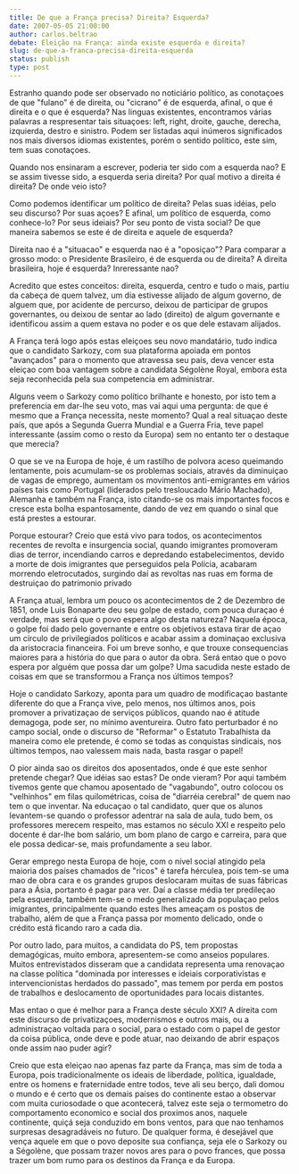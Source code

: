 ```yaml
---
title: De que a França precisa? Direita? Esquerda?
date: 2007-05-05 21:00:00
author: carlos.beltrao
debate: Eleição na França: ainda existe esquerda e direita?
slug: de-que-a-franca-precisa-direita-esquerda
status: publish 
type: post
---
```


Estranho quando pode ser observado no noticiário político, as conotaçoes de que "fulano" é de direita, ou "cicrano" é de esquerda, afinal, o que é direita e o que é esquerda? Nas linguas existentes, encontramos várias palavras a respresentar tais situaçoes: left, right, droite, gauche, derecha, izquierda, destro e sinistro. Podem ser listadas aqui inúmeros significados nos mais diversos idiomas existentes, porém o sentido político, este sim, tem suas conotaçoes.  

Quando nos ensinaram a escrever, poderia ter sido com a esquerda nao? E se assim tivesse sido, a esquerda seria direita? Por qual motivo a direita é direita? De onde veio isto?  

Como podemos identificar um político de direita? Pelas suas idéias, pelo seu discurso? Por suas açoes? E afinal, um político de esquerda, como conhece-lo? Por seus ideiais? Por seu ponto de vista social? De que maneira sabemos se este é de direita e aquele de esquerda?  

Direita nao é a "situacao" e esquerda nao é a "oposiçao"? Para comparar a grosso modo: o Presidente Brasileiro, é de esquerda ou de direita? A direita brasileira, hoje é esquerda? Inreressante nao?  

Acredito que estes conceitos: direita, esquerda, centro e tudo o mais, partiu da cabeça de quem talvez, um dia estivesse alijado de algum governo, de alguem que, por acidente de percurso, deixou de participar de grupos governantes, ou deixou de sentar ao lado (direito) de algum governante e identificou assim a quem estava no poder e os que dele estavam alijados.   

A França terá logo após estas eleiçoes seu novo mandatário, tudo indica que o candidato Sarkozy, com sua plataforma apoiada em pontos "avançados" para o momento que atravessa seu país, deva vencer esta eleiçao com boa vantagem sobre a candidata Ségolène Royal, embora esta seja reconhecida pela sua competencia em administrar.   

Alguns veem o Sarkozy como político brilhante e honesto, por isto tem a preferencia em dar-lhe seu voto, mas vai aqui uma pergunta: de que é mesmo que a França necessita, neste momento? Qual a real situaçao deste país, que após a Segunda Guerra Mundial e a Guerra Fria, teve papel interessante (assim como o resto da Europa) sem no entanto ter o destaque que merecia?  

O que se ve na Europa de hoje, é um rastilho de polvora aceso queimando lentamente, pois acumulam-se os problemas sociais, através da diminuiçao de vagas de emprego, aumentam os movimentos anti-emigrantes em vários países tais como Portugal (liderados pelo tresloucado Mário Machado), Alemanha e também na França, isto citando-se os mais importantes focos e cresce esta bolha espantosamente, dando de vez em quando o sinal que está prestes a estourar.  

Porque estourar? Creio que está vivo para todos, os acontecimentos recentes de revolta e insurgencia social, quando imigrantes promoveram dias de terror, incendiando carros e depredando estabelecimentos, devido a morte de dois imigrantes que perseguidos pela Polícia, acabaram morrendo eletrocutados, surgindo daí as revoltas nas ruas em forma de destruiçao do patrimonio privado  

A França atual, lembra um pouco os acontecimentos de 2 de Dezembro de 1851, onde Luis Bonaparte deu seu golpe de estado, com pouca duraçao é verdade, mas será que o povo espera algo desta natureza? Naquela época, o golpe foi dado pelo governante e entre os objetivos estava tirar de açao um círculo de privilegiados políticos e acabar assim a dominaçao exclusiva da aristocracia financeira. Foi um breve sonho, e que trouxe consequencias maiores para a história do que para o autor da obra. Será entao que o povo espera por alguém que possa dar um golpe? Uma sacudida neste estado de coisas em que se transformou a França nos últimos tempos?  

Hoje o candidato Sarkozy, aponta para um quadro de modificaçao bastante diferente do que a França vive, pelo menos, nos últimos anos, pois promover a privatizaçao de serviços públicos, quando nao é atitude demagoga, pode ser, no mínimo aventureira. Outro fato perturbador é no campo social, onde o discurso de "Reformar" o Estatuto Trabalhista da maneira como ele pretende, é como se todas as conquistas sindicais, nos últimos tempos, nao valessem mais nada, basta rasgar o papel!   

O pior ainda sao os direitos dos aposentados, onde é que este senhor pretende chegar? Que idéias sao estas? De onde vieram? Por aqui também tivemos gente que chamou aposentado de "vagabundo", outro colocou os "velhinhos" em filas quilométricas, coisa de "diarréia cerebral" de quem nao tem o que inventar. Na educaçao o tal candidato, quer que os alunos levantem-se quando o professor adentrar na sala de aula, tudo bem, os professores merecem respeito, mas estamos no século XXI e respeito pelo docente é dar-lhe bom salário, um bom plano de cargo e carreira, para que ele possa dedicar-se, mais profundamente a seu labor.  

Gerar emprego nesta Europa de hoje, com o nível social atingido pela maioria dos países chamados de "ricos" é tarefa hérculea, pois tem-se uma mao de obra cara e os grandes grupos deslocaram muitas de suas fábricas para a Ásia, portanto é pagar para ver. Daí a classe média ter predileçao pela esquerda, também tem-se o medo generalizado da populaçao pelos imigrantes, principalmente quando estes lhes ameaçam os postos de trabalho, além de que a França passa por momento delicado, onde o crédito está ficando raro a cada dia.  

Por outro lado, para muitos, a candidata do PS, tem propostas demagógicas, muito embora, apresentem-se como anseios populares. Muitos entrevistados disseram que a candidata representa uma renovaçao na classe política "dominada por interesses e ideiais corporativistas e intervencionistas herdados do passado", mas temem por perda em postos de trabalhos e deslocamento de oportunidades para locais distantes.  

Mas entao o que é melhor para a França deste século XXI? A direita com este discurso de privatizaçoes, modernismos e outros mais, ou a administraçao voltada para o social, para o estado com o papel de gestor da coisa pública, onde deve e pode atuar, nao deixando de abrir espaços onde assim nao puder agir?  

Creio que esta eleiçao nao apenas faz parte da França, mas sim de toda a Europa, pois tradicionalmente os ideais de liberdade, política, igualdade, entre os homens e fraternidade entre todos, teve ali seu berço, dali domou o mundo e é certo que os demais paises do continente estao a observar com muita curiosodade o que acontecerá, talvez este seja o termometro do comportamento economico e social dos proximos anos, naquele continente, quiçá seja conduzido em bons ventos, para que nao tenhamos surpresas desagradáveis no futuro. De qualquer forma, é desejável que vença aquele em que o povo deposite sua confiança, seja ele o Sarkozy ou a Ségolène, que possam trazer novos ares para o povo frances, que possa trazer um bom rumo para os destinos da França e da Europa.
